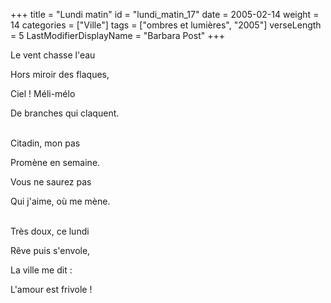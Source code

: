 +++
title = "Lundi matin"
id = "lundi_matin_17"
date = 2005-02-14
weight = 14
categories = ["Ville"]
tags = ["ombres et lumières", "2005"]
verseLength = 5
LastModifierDisplayName = "Barbara Post"
+++

Le vent chasse l'eau

Hors miroir des flaques,

Ciel ! Méli-mélo

De branches qui claquent.

 \
Citadin, mon pas

Promène en semaine.

Vous ne saurez pas

Qui j'aime, où me mène.

 \
Très doux, ce lundi

Rêve puis s'envole,

La ville me dit :

L'amour est frivole !
